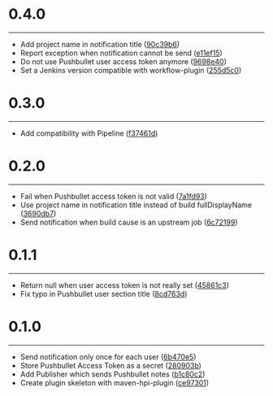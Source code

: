 # 0.4.0
***

- Add project name in notification title ([90c39b6](http://github.com/jcgay/jenkins-pushbullet-plugin/commit/90c39b6824385237fb65cddf5822a24033636ff9))
- Report exception when notification cannot be send ([e11ef15](http://github.com/jcgay/jenkins-pushbullet-plugin/commit/e11ef15456667ed56a5b0b43dd14b2148ba3bd02))
- Do not use Pushbullet user access token anymore ([9698e40](http://github.com/jcgay/jenkins-pushbullet-plugin/commit/9698e402d0a1b3ae83162fb5ce1bb5e6a2698478))
- Set a Jenkins version compatible with workflow-plugin ([255d5c0](http://github.com/jcgay/jenkins-pushbullet-plugin/commit/255d5c068e610f1919454f2ce043028a234e6f41))

# 0.3.0
***

- Add compatibility with Pipeline ([f37461d](http://github.com/jcgay/jenkins-pushbullet-plugin/commit/f37461d03e1f985bda044cf54c540dec665ffe07))

# 0.2.0
***

- Fail when Pushbullet access token is not valid ([7a1fd93](http://github.com/jcgay/jenkins-pushbullet-plugin/commit/7a1fd9319dad0cbcb939a0633d6087dad772c0c0))
- Use project name in notification title instead of build fullDisplayName ([3690db7](http://github.com/jcgay/jenkins-pushbullet-plugin/commit/3690db7100bf83be4138423060cee045bab82a18))
- Send notification when build cause is an upstream job ([6c72199](http://github.com/jcgay/jenkins-pushbullet-plugin/commit/6c72199000df5a0dea65ab2b426fee4dd60ab8c9))

# 0.1.1
***

- Return null when user access token is not really set ([45861c3](http://github.com/jcgay/jenkins-pushbullet-plugin/commit/45861c32d3a474b83696a4cf576e399aad4f5af1))
- Fix typo in Pushbullet user section title ([8cd763d](http://github.com/jcgay/jenkins-pushbullet-plugin/commit/8cd763d11c01395e3b6dcbdb243d963fbfa0dcbd))

# 0.1.0
***

- Send notification only once for each user ([6b470e5](http://github.com/jcgay/jenkins-pushbullet-plugin/commit/6b470e55648130bb8f5045706d5b3e7bdf6487af))
- Store Pushbullet Access Token as a secret ([280903b](http://github.com/jcgay/jenkins-pushbullet-plugin/commit/280903b2a253149568ae10cc8b78b60b2d264cc4))
- Add Publisher which sends Pushbullet notes ([b1c80c2](http://github.com/jcgay/jenkins-pushbullet-plugin/commit/b1c80c23b9ea60e9d0125553b39b94df737441ee))
- Create plugin skeleton with maven-hpi-plugin ([ce97301](http://github.com/jcgay/jenkins-pushbullet-plugin/commit/ce973011b43e617cdbcef7e2758a0438d1ba3a78))
